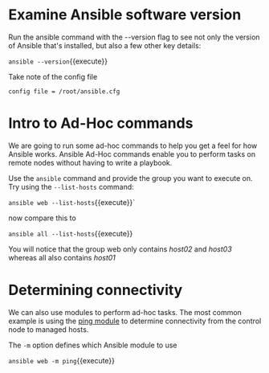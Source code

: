 # Examine Ansible software version

Run the ansible command with the --version flag to see not only the version of Ansible that's installed, but also a few other key details:

`ansible --version`{{execute}}

Take note of the config file
```
config file = /root/ansible.cfg
```

# Intro to Ad-Hoc commands

We are going to run some ad-hoc commands to help you get a feel for how Ansible works.  Ansible Ad-Hoc commands enable you to perform tasks on remote nodes without having to write a playbook.  

Use the `ansible` command and provide the group you want to execute on.  Try using the `--list-hosts` command:  

`ansible web --list-hosts`{{execute}}`

now compare this to

`ansible all --list-hosts`{{execute}}

You will notice that the group web only contains *host02* and *host03* whereas all also contains *host01*

# Determining	connectivity

We can also use modules to perform ad-hoc tasks.  The most common example is using the [ping module](https://docs.ansible.com/ansible/latest/modules/ping_module.html) to determine connectivity from the control node to managed hosts.

The `-m` option defines which Ansible module to use

`ansible web -m ping`{{execute}}
